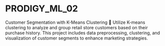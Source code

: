 # PRODIGY_ML_02
Customer Segmentation with K-Means Clustering 🛒  Utilize K-means clustering to analyze and group retail store customers based on their purchase history. This project includes data preprocessing, clustering, and visualization of customer segments to enhance marketing strategies.
